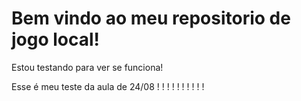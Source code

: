 # Bem vindo ao meu repositorio de jogo local!

Estou testando para ver se funciona!

Esse é meu teste da aula de 24/08 ! ! ! ! ! ! ! ! ! ! 


